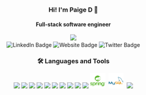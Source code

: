 <div id="header" align="center">
  <h3>Hi! I'm Paige D 👋</h3>
  <h4>Full-stack software engineer</h3>
  <img src="https://media.giphy.com/media/QTfX9Ejfra3ZmNxh6B/giphy.gif" width="150"/>
  
  <div id="badges">
    <img src="https://img.shields.io/badge/LinkedIn-blue?style=for-the-badge&logo=linkedin&logoColor=white" alt="LinkedIn Badge"/>
    <img src="https://img.shields.io/badge/Website-gray?style=for-the-badge" alt="Website Badge"/>
    <img src="https://img.shields.io/badge/Twitter-blue?style=for-the-badge&logo=twitter&logoColor=white" alt="Twitter Badge"/>
  </div>
  


### :hammer_and_wrench: Languages and Tools
 
<div>
   <img src="https://img.icons8.com/color/30/000000/html-5--v1.png"/>
   <img src="https://img.icons8.com/color/30/000000/css3.png"/>
   <img src="https://img.icons8.com/color/30/000000/javascript--v1.png"/>
   <img src="https://img.icons8.com/color/30/000000/java-coffee-cup-logo--v1.png"/>
   <img src="https://img.icons8.com/color/30/000000/react-native.png"/>
   <img src="https://img.icons8.com/fluency/30/000000/node-js.png"/>
   <img src="https://i.ibb.co/7XyhCt8/icons8-rectangular-30.png"/>
   <img src="https://img.icons8.com/color/30/000000/git.png"/>
   <img src="https://img.icons8.com/nolan/30/api-settings.png"/>
   <img src="https://img.icons8.com/color/30/000000/mongodb.png"/>
   <img src="https://github.com/devicons/devicon/blob/master/icons/spring/spring-original-wordmark.svg" alt="Spring" width="40" height="40"/>&nbsp;
   <img src="https://github.com/devicons/devicon/blob/master/icons/mysql/mysql-original-wordmark.svg" alt="MySQL" width="40" height="40"/>&nbsp;
   <img src="https://img.icons8.com/color/30/000000/bootstrap.png"/>
</div>
     
